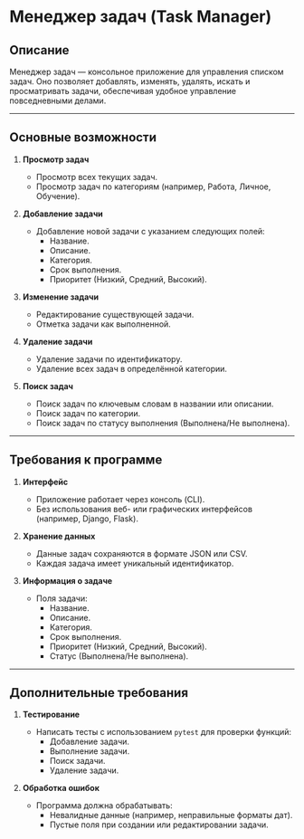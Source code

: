 # Менеджер задач (Task Manager)

## Описание
Менеджер задач — консольное приложение для управления списком задач. Оно позволяет добавлять, изменять, удалять, искать и просматривать задачи, обеспечивая удобное управление повседневными делами.

---

## Основные возможности

1. **Просмотр задач**
   - Просмотр всех текущих задач.
   - Просмотр задач по категориям (например, Работа, Личное, Обучение).

2. **Добавление задачи**
   - Добавление новой задачи с указанием следующих полей:
     - Название.
     - Описание.
     - Категория.
     - Срок выполнения.
     - Приоритет (Низкий, Средний, Высокий).

3. **Изменение задачи**
   - Редактирование существующей задачи.
   - Отметка задачи как выполненной.

4. **Удаление задачи**
   - Удаление задачи по идентификатору.
   - Удаление всех задач в определённой категории.

5. **Поиск задач**
   - Поиск задач по ключевым словам в названии или описании.
   - Поиск задач по категории.
   - Поиск задач по статусу выполнения (Выполнена/Не выполнена).

---

## Требования к программе

1. **Интерфейс**
   - Приложение работает через консоль (CLI).
   - Без использования веб- или графических интерфейсов (например, Django, Flask).

2. **Хранение данных**
   - Данные задач сохраняются в формате JSON или CSV.
   - Каждая задача имеет уникальный идентификатор.

3. **Информация о задаче**
   - Поля задачи:
     - Название.
     - Описание.
     - Категория.
     - Срок выполнения.
     - Приоритет (Низкий, Средний, Высокий).
     - Статус (Выполнена/Не выполнена).

---

## Дополнительные требования

1. **Тестирование**
   - Написать тесты с использованием `pytest` для проверки функций:
     - Добавление задачи.
     - Выполнение задачи.
     - Поиск задачи.
     - Удаление задачи.

2. **Обработка ошибок**
   - Программа должна обрабатывать:
     - Невалидные данные (например, неправильные форматы дат).
     - Пустые поля при создании или редактировании задачи.
